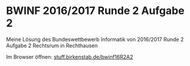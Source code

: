 # BWINF 2016/2017 Runde 2 Aufgabe 2
Meine Lösung des Bundeswettbewerb Informatik von 2016/2017 Runde 2 Aufgabe 2 Rechtsrum in Rechthausen

Im Browser öffnen: [stuff.birkenstab.de/bwinf16R2A2](https://stuff.birkenstab.de/bwinf16R2A2/)
